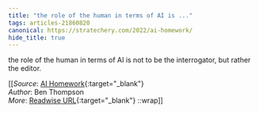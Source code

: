 ```yaml
---
title: "the role of the human in terms of AI is ..."
tags: articles-21860820
canonical: https://stratechery.com/2022/ai-homework/
hide_title: true
---
```


the role of the human in terms of AI is not to be the interrogator, but rather the editor.


[[_Source_: [AI Homework](https://stratechery.com/2022/ai-homework/){:target="_blank"}<br>
_Author_: Ben Thompson<br>
_More_: [Readwise URL](https://readwise.io/open/432361172){:target="_blank"}
::wrap]]
